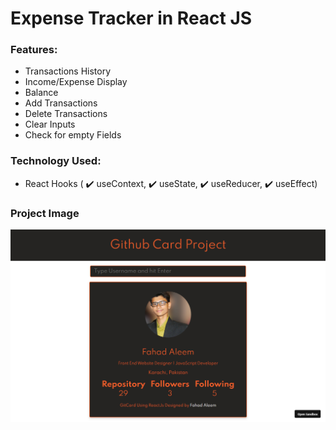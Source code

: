 # Expense Tracker in React JS
### Features: 
- Transactions History
- Income/Expense Display
- Balance
- Add Transactions
- Delete Transactions
- Clear Inputs
- Check for empty Fields


### Technology Used:
- React Hooks ( ✔️ useContext, ✔️ useState, ✔️ useReducer, ✔️ useEffect)


### Project Image
![Github-Card-app-home](https://github.com/fahadaleem/Github-Card-Project-ReactApp/blob/main/Sample-Image-1.png)
